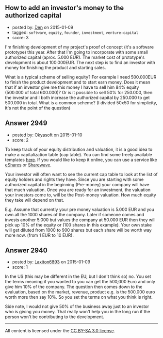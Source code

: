 ## How to add an investor's money to the authorized capital

- posted by: [Den](https://stackexchange.com/users/2267417/den) on 2015-01-09
- tagged: `software`, `equity`, `founder`, `investment`, `venture-capital`
- score: 3

I'm finishing development of my project's proof of concept (it's a software prototype) this year. After that I'm going to incorporate with some small authorized capital (aprox. 5.000 EUR). The market cost of prototype's development is about 100.000EUR.  The next step is to find an investor with money for finishing the product and starting sales.

What is a typical scheme of selling equity? For example I need 500.000EUR to finish the product development and to start earn money. Does it mean that if an investor give me this money I have to sell him 84% equity (500.000 of total 600.000)? Or is it possible to sell 50% for 250.000, then the investor and I both increase the authorized capital by 250.000 to get 500.000 in total. What is a common scheme? (I divided 50x50 for simplicity, it's not the point of the question)



## Answer 2949

- posted by: [Okyasoft](https://stackexchange.com/users/294248/okyasoft) on 2015-01-10
- score: 2

<p>To keep track of your equity distribution and valuation, it is a good idea to make a capitalization table (cap table). You can find some freely available templates <a href="http://www.s3vc.com/resources/s3-venture-cap-table-template/" rel="nofollow">here</a>. 
If you would like to keep it online, you can use a service like <a href="https://www.esharesinc.com/" rel="nofollow">eShares</a> or <a href="https://sharewave.com/" rel="nofollow">Sharewave</a>.</p>

<p>Your investor will often want to see the current cap table to look at the list of equity holders and rights they have. Since you are starting with some authorized capital in the beginning (Pre-money) your company will have that much valuation. Once you are ready for an investment, the valuation your investors come to, will be the Post-money valuation. How much equity they take will depend on that. </p>

<p>E.g. Assume that currently your pre money valuation is 5.000 EUR and you own all the 1000 shares of the company. Later if someone comes and invests another 5.000 but values the company at 50.000 EUR then they will pick up 10% of the equity or (100 shares in this example). Your own stake will get diluted from 1000 to 900 shares but each share will be worth way more now. (from 1 EUR to 10 EUR).</p>



## Answer 2940

- posted by: [Laxiton6893](https://stackexchange.com/users/2181902/laxiton6893) on 2015-01-09
- score: 1

In the US (this may be different in the EU, but I don't think so) no. You set the terms meaning if you wanted to you can get the 500,000 Euro and only give him 10% of the company. The question then comes down to the evaluation, based on the market, revenue, product e.g. is the 500,000 euro worth more then say 10%. So you set the terms on what you think is right. 

Side note, I would not give 50% of the business away just to an investor who is giving you money. That really won't help you in the long run if the person won't be contributing to the development. 



---

All content is licensed under the [CC BY-SA 3.0 license](https://creativecommons.org/licenses/by-sa/3.0/).
